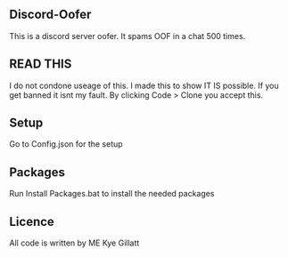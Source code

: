 ## Discord-Oofer

This is a discord server oofer. It spams OOF in a chat 500 times.

## READ THIS

I do not condone useage of this. I made this to show IT IS possible. If you get banned it isnt my fault.
By clicking Code > Clone you accept this.

## Setup

Go to Config.json for the setup

## Packages

Run Install Packages.bat to install the needed packages

## Licence

All code is written by ME Kye Gillatt



